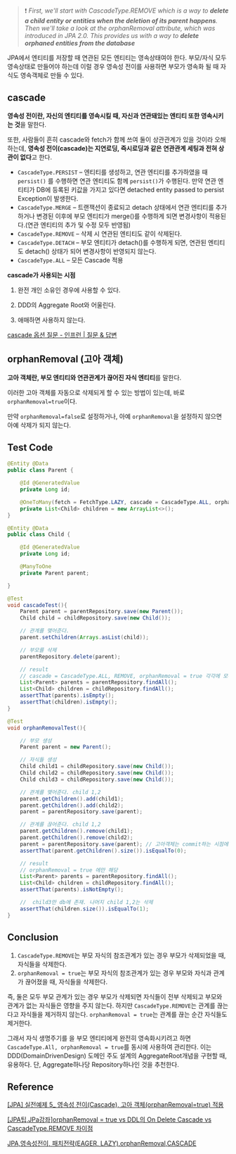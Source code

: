 
> ❗ *First, we'll start with CascadeType.REMOVE which is a way to **delete a child entity or entities when the deletion of its parent happens**. Then we'll take a look at the orphanRemoval attribute, which was introduced in JPA 2.0. This provides us with a way to **delete orphaned entities from the database***

JPA에서 엔티티를 저장할 때 연관된 모든 엔티티는 영속상태여야 한다. 부모/자식 모두 영속상태로 만들어야 하는데 이럴 경우 영속성 전이를 사용하면 부모가 영속화 될 때 자식도 영속객체로 만들 수 있다.

## cascade

**영속성 전이란, 자신의 엔티티를 영속시킬 때, 자신과 연관돼있는 엔티티 또한 영속시키는 것**을 말한다.

또한, 사람들이 흔히 cascade와 fetch가 함께 쓰여 둘이 상관관계가 있을 것이라 오해하는데, **영속성 전이(cascade)는 지연로딩, 즉시로딩과 같은 연관관계 세팅과 전혀 상관이 없다**고 한다.

- `CascadeType.PERSIST` – 엔티티를 생성하고, 연관 엔티티를 추가하였을 때 `persist()` 를 수행하면 연관 엔티티도 함께 `persist()`가 수행된다. 만약 연관 엔티티가 DB에 등록된 키값을 가지고 있다면 detached entity passed to persist Exception이 발생한다.
- `CascadeType.MERGE` – 트랜잭션이 종료되고 detach 상태에서 연관 엔티티를 추가하거나 변경된 이후에 부모 엔티티가 merge()를 수행하게 되면 변경사항이 적용된다.(연관 엔티티의 추가 및 수정 모두 반영됨)
- `CascadeType.REMOVE` – 삭제 시 연관된 엔티티도 같이 삭제된다.
- `CascadeType.DETACH` – 부모 엔티티가 detach()를 수행하게 되면, 연관된 엔티티도 detach() 상태가 되어 변경사항이 반영되지 않는다.
- `CascadeType.ALL` – 모든 Cascade 적용

**cascade가 사용되는 시점**

1. 완전 개인 소유인 경우에 사용할 수 있다.

2. DDD의 Aggregate Root와 어울린다.

3. 애매하면 사용하지 않는다.

[cascade 옵션 질문 - 인프런 | 질문 & 답변](https://www.inflearn.com/questions/31969)

## **orphanRemoval (고아 객체)**

**고아 객체란, 부모 엔티티와 연관관계가 끊어진 자식 엔티티**를 말한다.

이러한 고아 객체를 자동으로 삭제되게 할 수 있는 방법이 있는데, 바로 `orphanRemoval=true`이다.

만약 `orphanRemoval=false`로 설정하거나, 아예 `orphanRemoval`을 설정하지 않으면 아예 삭제가 되지 않는다.

## Test Code

```java
@Entity @Data
public class Parent {

    @Id @GeneratedValue
    private Long id;

    @OneToMany(fetch = FetchType.LAZY, cascade = CascadeType.ALL, orphanRemoval = true)
    private List<Child> children = new ArrayList<>();
}
```

```java
@Entity @Data
public class Child {

    @Id @GeneratedValue
    private Long id;

    @ManyToOne
    private Parent parent;

}
```

```java
@Test
void cascadeTest(){
    Parent parent = parentRepository.save(new Parent());
    Child child = childRepository.save(new Child());

    // 관계를 맺어준다.
    parent.setChildren(Arrays.asList(child));

    // 부모를 삭제
    parentRepository.delete(parent);

    // result
    // cascade = CascadeType.ALL, REMOVE, orphanRemoval = true 각각에 모두 해당
    List<Parent> parents = parentRepository.findAll();
    List<Child> children = childRepository.findAll();
    assertThat(parents).isEmpty();
    assertThat(children).isEmpty();
}
```

```java
@Test
void orphanRemovalTest(){

    // 부모 생성
    Parent parent = new Parent();

    // 자식들 생성
    Child child1 = childRepository.save(new Child());
    Child child2 = childRepository.save(new Child());
    Child child3 = childRepository.save(new Child());

    // 관계를 맺어준다. child 1,2
    parent.getChildren().add(child1);
    parent.getChildren().add(child2);
    parent = parentRepository.save(parent);

    // 관계를 끊어준다. child 1,2
    parent.getChildren().remove(child1);
    parent.getChildren().remove(child2);
    parent = parentRepository.save(parent); // 고아객체는 commit하는 시점에 처리가 된다.
    assertThat(parent.getChildren().size()).isEqualTo(0);

    // result
    // orphanRemoval = true 에만 해당
    List<Parent> parents = parentRepository.findAll();
    List<Child> children = childRepository.findAll();
    assertThat(parents).isNotEmpty();

    //  child3만 db에 존재. 나머지 child 1,2는 삭제
    assertThat(children.size()).isEqualTo(1);
}
```

## Conclusion

1. `CascadeType.REMOVE`는 부모 자식의 참조관계가 있는 경우 부모가 삭제되었을 때, 자식들을 삭제한다.
2. `orphanRemoval = true`는 부모 자식의 참조관계가 있는 경우 부모와 자식과 관계가 끊어졌을 때, 자식들을 삭제한다.

즉, 둘은 모두 부모 관계가 있는 경우 부모가 삭제되면 자식들이 전부 삭제되고 부모와 관계가 없는 자식들은 영향을 주지 않는다. 하지만 `CascadeType.REMOVE`는 관계를 끊는다고 자식들을 제거하지 않는다. `orphanRemoval = true`는 관계를 끊는 순간 자식들도 제거한다.

그래서 자식 생명주기를 을 부모 엔티티에게 완전히 영속화시키려고 하면 `CascadeType.All, orphanRemoval = true`를 동시에 사용하여 관리한다. 이는  DDD(DomainDrivenDesign) 도메인 주도 설계의 AggregateRoot개념을 구현할 때, 유용하다. 단, Aggregate하나당 Repository하나인 것을 추천한다.

## Reference

[](https://www.baeldung.com/jpa-cascade-remove-vs-orphanremoval)

[[JPA] 실전예제 5_ 영속성 전이(Cascade), 고아 객체(orphanRemoval=true) 적용](https://kth990303.tistory.com/54)

[[JPA팁,JPa강좌]orphanRemoval = true vs DDL의 On Delete Cascade vs CascadeType.REMOVE 차이점](http://ojc.asia/bbs/board.php?bo_table=LecJpa&wr_id=205)

[JPA,영속성전이, 패치전략(EAGER, LAZY),orphanRemoval,CASCADE](http://ojc.asia/bbs/board.php?bo_table=LecJpa&wr_id=265)
